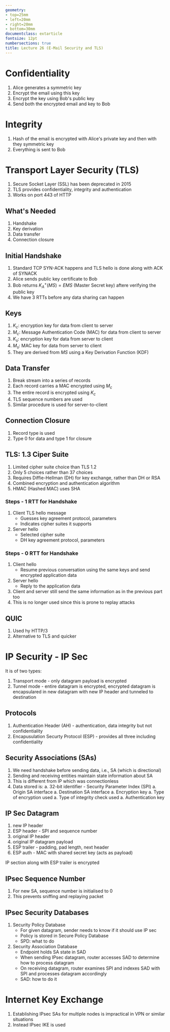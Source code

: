 ```yaml
---
geometry:
- top=25mm
- left=20mm
- right=20mm
- bottom=30mm
documentclass: extarticle
fontsize: 12pt
numbersections: true
title: Lecture 26 (E-Mail Security and TLS)
--- 
```


# Confidentiality
1. Alice generates a symmetric key
1. Encrypt the email using this key
1. Encrypt the key using Bob's public key
1. Send both the encrypted email and key to Bob

# Integrity
1. Hash of the email is encrypted with Alice's private key and then with they symmetric key
1. Everything is sent to Bob

# Transport Layer Security (TLS)
1. Secure Socket Layer (SSL) has been deprecated in 2015
1. TLS provides confidentiality, integrity and authentication
1. Works on port $443$ of HTTP

## What's Needed
1. Handshake
1. Key derivation
1. Data transfer
1. Connection closure

## Initial Handshake
1. Standard TCP SYN-ACK happens and TLS hello is done along with ACK of SYNACK
1. Alice sends public key certificate to Bob
1. Bob returns $K_A^+(MS) = EMS$ (Master Secret key) aftere verifying the public key
1. We have 3 RTTs before any data sharing can happen

## Keys
1. $K_c$: encryption key for data from client to server
1. $M_c$: Message Authentication Code (MAC) for data from client to server
1. $K_s$: encryption key for data from server to client
1. $M_s$: MAC key for data from server to client
1. They are derived from $MS$ using a Key Derivation Function (KDF)

## Data Transfer
1. Break stream into a series of records
1. Each record carries a MAC encrypted using $M_c$
1. The entire record is encrypted using $K_c$
1. TLS sequence numbers are used
1. Similar procedure is used for server-to-client

## Connection Closure
1. Record type is used
1. Type $0$ for data and type $1$ for closure

## TLS: $1.3$ Ciper Suite
1. Limited cipher suite choice than TLS $1.2$
1. Only $5$ choices rather than $37$ choices
1. Requires Diffie-Hellman (DH) for key exchange, rather than DH or RSA
1. Combined encryption and authentication algorithm
1. HMAC (Hashed MAC) uses SHA

### Steps - 1 RTT for Handshake
1. Client TLS hello message
    - Guesses key agreement protocol, parameters
    - Indicates cipher suites it supports
1. Server hello
    - Selected cipher suite
    - DH key agreement protocol, parameters

### Steps - 0 RTT for Handshake
1. Client hello
    - Resume previous conversation using the same keys and send encrypted application data
1. Server hello
    - Reply to the application data
1. Client and server still send the same information as in the previous part too
1. This is no longer used since this is prone to replay attacks

## QUIC
1. Used hy HTTP/3
1. Alternative to TLS and quicker

# IP Security - IP Sec
It is of two types:

1. Transport mode - only datagram payload is encrypted
1. Tunnel mode - entire datagram is encrypted, encrypted datagram is encapsulared in new datagram with new IP header and tunneled to destination

## Protocols
1. Authentication Header (AH) - authentication, data integrity but not confidentiality
1. Encapusulation Securty Protocol (ESP) - provides all three including confidentiality

## Security Associations (SAs)
1. We need handshake before sending data, i.e., SA (which is directional)
1. Sending and receiving entities maintain state information about SA
1. This is different from IP which was connectionless
1. Data stored is:
    a. 32-bit identifier - Security Parameter Index (SPI)
    a. Origin SA interface
    a. Destination SA interface
    a. Encryption key
    a. Type of encryption used
    a. Type of integrity check used
    a. Authentication key

## IP Sec Datagram
1. new IP header
1. ESP header - SPI and sequence number
1. original IP header
1. original IP datagram payload
1. ESP trailer - padding, pad length, next header
1. ESP auth - MAC with shared secret key (acts as payload)

IP section along with ESP trailer is encrypted

## IPsec Sequence Number
1. For new SA, sequence number is initialised to $0$
1. This prevents sniffing and replaying packet

## IPsec Security Databases
1. Security Policy Database
    - For given datagram, sender needs to know if it should use IP sec
    - Policy is stored in Secure Policy Database
    - SPD: what to do
1. Security Association Database
    - Endpoint holds SA state in SAD
    - When sending IPsec datagram, router accesses SAD to determine how to process datagram
    - On receiving datagram, router examines SPI and indexes SAD with SPI and processes datagram accordingly
    - SAD: how to do it

# Internet Key Exchange
1. Establishing IPsec SAs for multiple nodes is impractical in VPN or similar situations
1. Instead IPsec IKE is used
